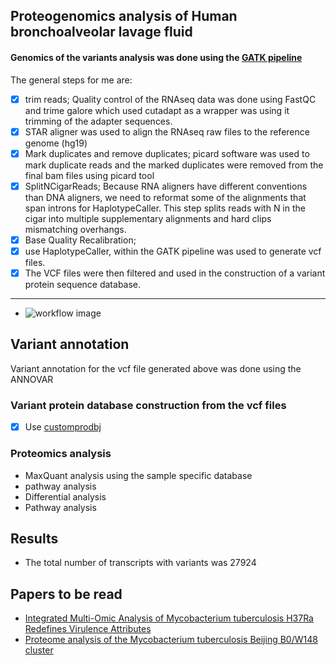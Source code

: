 ## Proteogenomics analysis of Human bronchoalveolar lavage fluid
#### Genomics of the variants analysis was done using the [GATK pipeline](https://gatk.broadinstitute.org/hc/en-us/articles/360035531192?id=4067)
The general steps for me are:
- [x] trim reads; Quality control of the RNAseq data was done using FastQC and trime galore which used cutadapt as a wrapper was using it trimming of the adapter sequences.
- [x] STAR aligner was used to align the RNAseq raw files to the reference genome (hg19)
- [x] Mark duplicates and remove duplicates; picard software was used to mark duplicate reads and the marked duplicates were removed from the final bam files using picard tool
- [x] SplitNCigarReads; Because RNA aligners have different conventions than DNA aligners, we need to reformat some of the alignments that span introns for HaplotypeCaller. This step splits reads with N in the cigar into multiple supplementary alignments and hard clips mismatching overhangs.
- [x] Base Quality Recalibration; 
- [x] use HaplotypeCaller, within the GATK pipeline was used to generate vcf files. 
- [x] The VCF files were then filtered and used in the construction of a variant protein sequence database.
--------------
- ![workflow image](https://user-images.githubusercontent.com/26459707/110240744-099aff80-7f56-11eb-950c-36cff925ffd6.png)

## Variant annotation
Variant annotation for the vcf file generated above was done using the ANNOVAR  

### Variant protein database construction from the vcf files
- [x] Use [customprodbj](https://github.com/wenbostar/Customprodbj)
### Proteomics analysis
- MaxQuant analysis using the sample specific database
- pathway analysis
- Differential analysis
- Pathway analysis
## Results
- The total number of transcripts with variants was 27924
## Papers to be read
- [Integrated Multi-Omic Analysis of Mycobacterium tuberculosis H37Ra Redefines Virulence Attributes](https://www.frontiersin.org/articles/10.3389/fmicb.2018.01314/full)
- [Proteome analysis of the Mycobacterium tuberculosis Beijing B0/W148 cluster ](https://www.nature.com/articles/srep28985)

